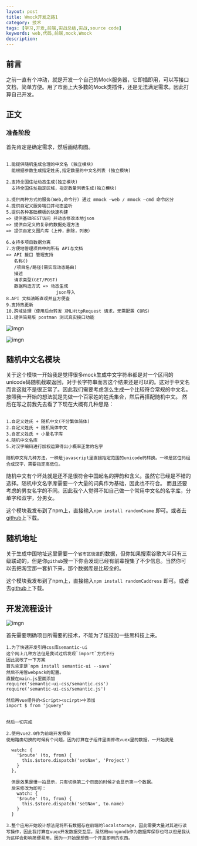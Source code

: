 ```yaml
---
layout: post
title: Wmock开发之路1
category: 技术
tags: [学习,开发,前端,实战总结,实战,source code]
keywords: web,代码,前端,mock,Wmock
description: 
---
```


## 前言
之前一直有个冲动，就是开发一个自己的Mock服务器，它即插即用，可以写接口文档，简单方便。用了市面上大多数的Mock类插件，还是无法满足需求。因此打算自己开发。

## 正文

### 准备阶段

首先肯定是确定需求，然后画结构图。

```

1.能提供随机生成合理的中文名 (独立模块)
  能根据参数生成指定姓氏,指定数量的中文名列表 (独立模块)

2.支持全国住址动态生成(独立模块)
  支持全国住址指定区域，指定数量列表生成(独立模块)

3.提供两种方式的服务(Web,命令行) 通过 mmock –web / mmock –cmd 命令区分
4.提供自定义服务端口并动态监听
5.提供各种基础模板的快速构建
=> 提供基础REST访问 并动态修改本地json
=> 提供自定义的复杂的数据处理方法
=> 提供自定义图片库（上传，删除，列表）

6.支持多项目数据分离
7.方便地管理项目中的所有 API与文档
=> API 接口 管理支持
   名称()
   /项目名/路径(需实现动态路由)
   描述
   请求类型(GET/POST)
   数据构造方式 => 动态生成
                   json导入
8.API 文档清晰直观并且方便查
9.支持热更新
10.跨域处理（使用后台转发 XMLHttpRequest 请求，无需配置 CORS）
11.提供简易版 postman 测试真实接口功能

```

![imgn](http://haoqiao.qiniudn.com/wmock01.png)

![imgn](http://haoqiao.qiniudn.com/wmock02.png)


## 随机中文名模块
关于这个模块一开始我是觉得很多mock生成中文字符串都是对一个区间的unicode码随机截取返回，对于长字符串而言这个结果还是可以的。这对于中文名而言这就不是很正常了。因此我们需要考虑怎么生成一个比较符合常规的中文名。
按照我一开始的想法就是先做一个百家姓的姓氏集合，然后再搭配随机中文。
然后在写之前我先去看了下现在大概有几种思路：

```

1.自定义姓氏 + 随机中文(不分繁体简体)
2.自定义姓氏 + 随机简体中文
3.自定义姓氏 + 小量名字库
4.随机中文名库
5.对汉字编码进行加权运算得出小概率正常的名字

随机中文有几种方法，一种是javascript里直接指定范围的unicode码转换。一种是区位码组合成汉字，需要指定高低位。

```

随机中文有个坏处就是还不是很符合中国起名的押韵和含义。虽然它已经是不错的选择。随机中文名字库需要一个大量的词典作为基础，因此也不符合。
而且还要考虑的男女名字的不同。因此我个人觉得不如自己做一个常用中文名的名字库，分单字和双字，分男女。


这个模块我发布到了npm上，直接输入`npm install randomCname` 即可。或者去[github](https://github.com/linshuizhaoying/randomCname)上下载。


## 随机地址
关于生成中国地址这里需要一个`省市区街道`的数据，但你如果搜索谷歌大半只有三级联动的，但是你`github`搜一下你会发现已经有前辈搜集了不少信息。当然你可以去把淘宝那一套扒下来，那个数据库是比较全的。

这个模块我发布到了npm上，直接输入`npm install randomCaddress` 即可。或者去[github](https://github.com/linshuizhaoying/randomCaddress)上下载。

## 开发流程设计

![imgn](http://haoqiao.qiniudn.com/Mmock-1.png)

首先需要明确项目所需要的技术，不能为了炫技加一些黑科技上来。

```
1.为了快速开发引用css库semantic-ui
这个网上几种方法但是我试过后发现`import`方式不行
因此我改了一下方案
首先肯定是`npm install semantic-ui --save`
然后不用管webpack的配置。
直接在main.js里面添加
require('semantic-ui-css/semantic.css')
require('semantic-ui-css/semantic.js')

然后再vue组件的<Script><scirpt>中添加
import $ from 'jquery'


然后一切完成

2.使用vue2.0作为前端开发框架
使用路由切换的时候有个问题，因为打算在子组件里面修改vuex里的数据，一开始我是

  watch: {
    '$route' (to, from) {
      this.$store.dispatch('setNav', 'Project')
    }
  },
  
  但是效果是慢一拍显示，只有切换第二个页面的时候才会显示第一个数据。
  后来修改为即可：
    watch: {
    '$route' (to, from) {
      this.$store.dispatch('setNav', to.name)
    }
  }
  
3.整个应用开始设计想法是将所有数据存在前端的localstorage，因此需要大量对其进行读写操作，因此我打算在vuex开发数据交互层。虽然用mongondb作为数据库保存也可以但是我认为这样会影响简便易用，因为一开始是想做一个开盖即用的东西。

 
```


